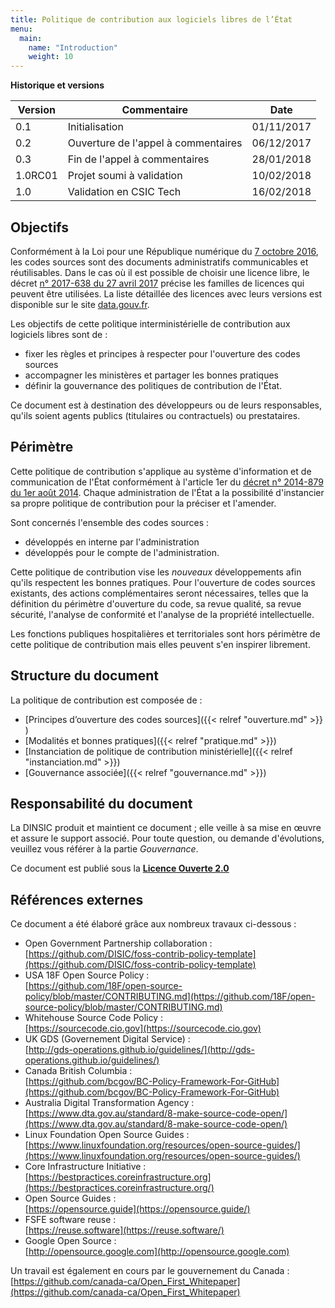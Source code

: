 ```yaml
---
title: Politique de contribution aux logiciels libres de l’État
menu: 
  main:
    name: "Introduction"
    weight: 10
---
```


__Historique et versions__

| Version | Commentaire                                     | Date       |
| --------|-------------------------------------------------|------------|
| 0.1     | Initialisation                                  | 01/11/2017 |
| 0.2     | Ouverture de l'appel à commentaires             | 06/12/2017 |
| 0.3     | Fin de l'appel à commentaires                   | 28/01/2018 |
| 1.0RC01 | Projet soumi à validation                       | 10/02/2018 |
| 1.0     | Validation en CSIC Tech                         | 16/02/2018 |

## Objectifs

Conformément à la Loi pour une République numérique du [7 octobre 2016][LoiRepNum link], les codes sources sont des documents 
administratifs communicables et réutilisables. Dans le cas où il est possible de choisir une licence libre, le décret
[n° 2017-638 du 27 avril 2017][DecretLicences link] précise les familles de licences qui peuvent être utilisées. La liste 
détaillée des licences avec leurs versions est disponible sur le site [data.gouv.fr][Licenses link].

Les objectifs de cette politique interministérielle de contribution aux logiciels libres sont de :

 * fixer les règles et principes à respecter pour l'ouverture des codes sources
 * accompagner les ministères et partager les bonnes pratiques 
 * définir la gouvernance des politiques de contribution de l'État.

Ce document est à destination des développeurs ou de leurs responsables, qu'ils soient agents publics (titulaires 
ou contractuels) ou prestataires.

## Périmètre

Cette politique de contribution s'applique au système d'information et de communication de l'État 
conformément à l'article 1er du [décret n° 2014-879 du 1er août 2014][DecretDINSIC link]. Chaque administration de l'État 
a la possibilité d'instancier sa propre politique de contribution pour la préciser et l'amender. 

Sont concernés l'ensemble des codes sources :

 *  développés en interne par l'administration
 *  développés pour le compte de l'administration.

Cette politique de contribution vise les *nouveaux* développements afin qu'ils respectent les bonnes pratiques. Pour l'ouverture de codes sources existants, des actions complémentaires seront nécessaires, telles que la définition du périmètre d'ouverture du code, sa revue qualité, sa revue sécurité, l'analyse de conformité et l'analyse de la propriété intellectuelle.

Les fonctions publiques hospitalières et territoriales sont hors périmètre de cette politique de contribution mais elles peuvent s'en inspirer librement.

## Structure du document

La politique de contribution est composée de :

 * [Principes d’ouverture des codes sources]({{< relref "ouverture.md" >}} )
 * [Modalités et bonnes pratiques]({{< relref "pratique.md" >}})
 * [Instanciation de politique de contribution ministérielle]({{< relref "instanciation.md" >}})
 * [Gouvernance associée]({{< relref "gouvernance.md" >}})

## Responsabilité du document

La DINSIC produit et maintient ce document ; elle veille à sa mise en œuvre et assure le support associé. Pour toute question, ou demande d'évolutions, veuillez vous référer à la partie *Gouvernance*.

Ce document est publié sous la [**Licence Ouverte 2.0**][LO link]

## Références externes

Ce document a été élaboré grâce aux nombreux travaux ci-dessous :

 * Open Government Partnership collaboration : 
 <br>[https://github.com/DISIC/foss-contrib-policy-template](https://github.com/DISIC/foss-contrib-policy-template)
 * USA 18F Open Source Policy : 
 <br>[https://github.com/18F/open-source-policy/blob/master/CONTRIBUTING.md](https://github.com/18F/open-source-policy/blob/master/CONTRIBUTING.md)
 * Whitehouse Source Code Policy : 
 <br>[https://sourcecode.cio.gov](https://sourcecode.cio.gov)
 * UK GDS (Governement Digital Service) : 
 <br>[http://gds-operations.github.io/guidelines/](http://gds-operations.github.io/guidelines/)
 * Canada British Columbia : 
 <br>[https://github.com/bcgov/BC-Policy-Framework-For-GitHub](https://github.com/bcgov/BC-Policy-Framework-For-GitHub)
 * Australia Digital Transformation Agency : 
 <br>[https://www.dta.gov.au/standard/8-make-source-code-open/](https://www.dta.gov.au/standard/8-make-source-code-open/)
 * Linux Foundation Open Source Guides : 
 <br>[https://www.linuxfoundation.org/resources/open-source-guides/](https://www.linuxfoundation.org/resources/open-source-guides/)
 * Core Infrastructure Initiative : 
 <br>[https://bestpractices.coreinfrastructure.org](https://bestpractices.coreinfrastructure.org/)
 * Open Source Guides : 
 <br>[https://opensource.guide](https://opensource.guide/)
 * FSFE software reuse : 
 <br>[https://reuse.software](https://reuse.software/)
 * Google Open Source : 
 <br>[http://opensource.google.com](http://opensource.google.com)

Un travail est également en cours par le gouvernement du Canada : [https://github.com/canada-ca/Open_First_Whitepaper](https://github.com/canada-ca/Open_First_Whitepaper)

[Logo LO]: https://www.etalab.gouv.fr/wp-content/uploads/2011/10/licence-ouverte-open-licence.gif
[LO link]: https://github.com/DISIC/politique-de-contribution-open-source/raw/master/LICENSE.pdf
[LoiRepNum link]: https://www.legifrance.gouv.fr/affichTexte.do;jsessionid=6E9C9BD1F4AAF6E6FD525E8FE902A615.tplgfr26s_2?cidTexte=JORFTEXT000033202746&categorieLien=id
[DecretDINSIC link]:  https://www.legifrance.gouv.fr/affichTexte.do;jsessionid=6E9C9BD1F4AAF6E6FD525E8FE902A615.tplgfr26s_2?cidTexte=JORFTEXT000029337021&idArticle=&dateTexte=20171101
[DecretLicences link]: https://www.legifrance.gouv.fr/affichTexte.do?cidTexte=JORFTEXT000034502557&categorieLien=id
[Licenses link]: https://www.data.gouv.fr/fr/licences
